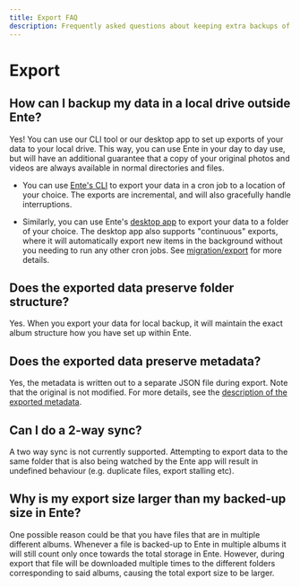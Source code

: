 ```yaml
---
title: Export FAQ
description: Frequently asked questions about keeping extra backups of your data
---
```


# Export

## How can I backup my data in a local drive outside Ente?

Yes! You can use our CLI tool or our desktop app to set up exports of your data
to your local drive. This way, you can use Ente in your day to day use, but will
have an additional guarantee that a copy of your original photos and videos are
always available in normal directories and files.

- You can use [Ente's CLI](https://github.com/ente-io/ente/tree/main/cli#export)
  to export your data in a cron job to a location of your choice. The exports
  are incremental, and will also gracefully handle interruptions.

- Similarly, you can use Ente's [desktop app](https://ente.io/download/desktop)
  to export your data to a folder of your choice. The desktop app also supports
  "continuous" exports, where it will automatically export new items in the
  background without you needing to run any other cron jobs. See
  [migration/export](/photos/migration/export/) for more details.

## Does the exported data preserve folder structure?

Yes. When you export your data for local backup, it will maintain the exact
album structure how you have set up within Ente.

## Does the exported data preserve metadata?

Yes, the metadata is written out to a separate JSON file during export. Note
that the original is not modified. For more details, see the
[description of the exported metadata](/photos/faq/photo-dates#export).

## Can I do a 2-way sync?

A two way sync is not currently supported. Attempting to export data to the same
folder that is also being watched by the Ente app will result in undefined
behaviour (e.g. duplicate files, export stalling etc).

## Why is my export size larger than my backed-up size in Ente?

One possible reason could be that you have files that are in multiple different
albums. Whenever a file is backed-up to Ente in multiple albums it will still
count only once towards the total storage in Ente. However, during export that
file will be downloaded multiple times to the different folders corresponding to
said albums, causing the total export size to be larger.
